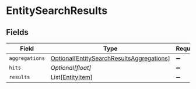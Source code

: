 # EntitySearchResults


## Fields

| Field                                                                                               | Type                                                                                                | Required                                                                                            | Description                                                                                         | Example                                                                                             |
| --------------------------------------------------------------------------------------------------- | --------------------------------------------------------------------------------------------------- | --------------------------------------------------------------------------------------------------- | --------------------------------------------------------------------------------------------------- | --------------------------------------------------------------------------------------------------- |
| `aggregations`                                                                                      | [Optional[EntitySearchResultsAggregations]](../../models/shared/entitysearchresultsaggregations.md) | :heavy_minus_sign:                                                                                  | N/A                                                                                                 |                                                                                                     |
| `hits`                                                                                              | *Optional[float]*                                                                                   | :heavy_minus_sign:                                                                                  | N/A                                                                                                 | 1                                                                                                   |
| `results`                                                                                           | List[[EntityItem](../../models/shared/entityitem.md)]                                               | :heavy_minus_sign:                                                                                  | N/A                                                                                                 |                                                                                                     |